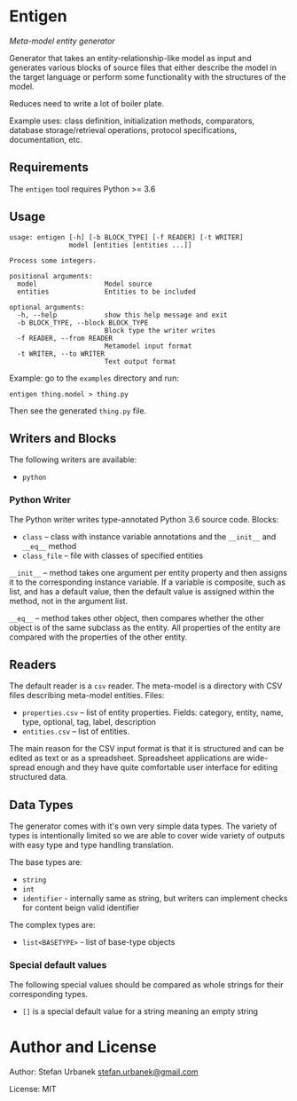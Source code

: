 # Entigen

_Meta-model entity generator_

Generator that takes an entity-relationship-like model as input and generates
various blocks of source files that either describe the model in the target
language or perform some functionality with the structures of the model.

Reduces need to write a lot of boiler plate.

Example uses: class definition, initialization methods, comparators, database
storage/retrieval operations, protocol specifications, documentation, etc.

## Requirements

The `entigen` tool requires Python >= 3.6


## Usage

	usage: entigen [-h] [-b BLOCK_TYPE] [-f READER] [-t WRITER]
				   model [entities [entities ...]]

	Process some integers.

	positional arguments:
	  model                 Model source
	  entities              Entities to be included

	optional arguments:
	  -h, --help            show this help message and exit
	  -b BLOCK_TYPE, --block BLOCK_TYPE
							Block type the writer writes
	  -f READER, --from READER
							Metamodel input format
	  -t WRITER, --to WRITER
							Text output format

Example: go to the `examples` directory and run:

    entigen thing.model > thing.py

Then see the generated `thing.py` file.

## Writers and Blocks

The following writers are available:

* `python`


### Python Writer

The Python writer writes type-annotated Python 3.6 source code. Blocks:

* `class` – class with instance variable annotations and the
  `__init__` and `__eq__` method
* `class_file` – file with classes of specified entities

`__init__` – method takes one argument per entity property and then assigns
it to the corresponding instance variable. If a variable is composite, such as
list, and has a default value, then the default value is assigned within the
method, not in the argument list.

`__eq__` – method takes other object, then compares whether the other object is
of the same subclass as the entity. All properties of the entity are compared
with the properties of the other entity.


## Readers

The default reader is a `csv` reader. The meta-model is a directory with CSV
files describing meta-model entities. Files:

* `properties.csv` – list of entity properties. Fields: category, entity, name,
  type, optional, tag, label, description
* `entities.csv` – list of entities.

The main reason for the CSV input format is that it is structured and can be
edited as text or as a spreadsheet. Spreadsheet applications are wide-spread
enough and they have quite comfortable user interface for editing structured
data.


## Data Types

The generator comes with it's own very simple data types. The variety of types
is intentionally limited so we are able to cover wide variety of outputs with
easy type and type handling translation.

The base types are:

* `string`
* `int`
* `identifier` - internally same as string, but writers can implement checks
    for content beign valid identifier

The complex types are:

* `list<BASETYPE>` - list of base-type objects


### Special default values

The following special values should be compared as whole strings for their
corresponding types.

* `[]` is a special default value for a string meaning an empty string

# Author and License

Author: Stefan Urbanek stefan.urbanek@gmail.com

License: MIT
